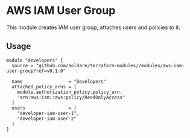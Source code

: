 # AWS IAM User Group

This module creates IAM user group, attaches users and policies to it.

## Usage

```hcl-terraform
module "developers" {
  source = "github.com/boldare/terraform-modules//modules/aws-iam-user-group?ref=v0.1.0"

  name                 = "Developers"
  attached_policy_arns = [
    module.authorization_policy.policy_arn,
    "arn:aws:iam::aws:policy/ReadOnlyAccess"
  ]
  users                = [
    "developer-iam-user-1",
    "developer-iam-user-2"
  ]
}
```
